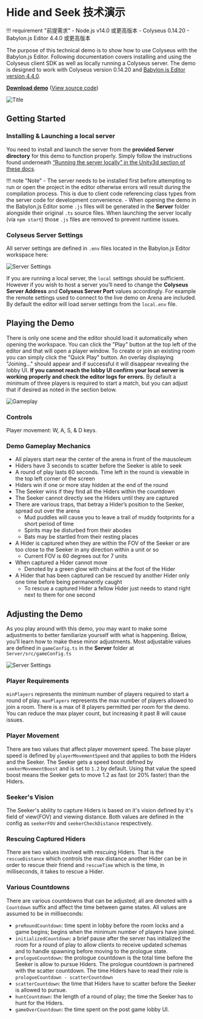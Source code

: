 # Hide and Seek 技术演示

!!! requirement "前提需求"
    - Node.js v14.0 或更高版本
    - Colyseus 0.14.20
    - Babylon.js Editor 4.4.0 或更高版本

The purpose of this technical demo is to show how to use Colyseus with the Babylon.js Editor. Following documentation covers installing and using the Colyseus client SDK as well as locally running a Colyseus server. The demo is designed to work with Colyseus version 0.14.20 and [Babylon.js Editor version 4.4.0](http://editor.babylonjs.com/).

**[Download demo](https://github.com/colyseus/babylonjs-hide-and-seek/archive/master.zip)** ([View source code](https://github.com/colyseus/babylonjs-hide-and-seek/))

![Title](hide-and-seek/title.png)

## Getting Started

### Installing & Launching a local server
You need to install and launch the server from the **provided Server directory** for this demo to function properly. Simply follow the instructions found underneath [“Running the server locally” in the Unity3d section of these docs](/getting-started/unity3d-client/#running-the-server-locally). 

!!! note "Note"
    - The server needs to be installed first before attempting to run or open the project in the editor otherwise errors will result during the compilation process. This is due to client code referencing class types from the server code for development convenience.
    - When opening the demo in the Babylon.js Editor some `.js` files will be generated in the **Server** folder alongside their original `.ts` source files. When launching the server locally (via `npm start`) those `.js` files are removed to prevent runtime issues.

### Colyseus Server Settings
All server settings are defined in `.env` files located in the Babylon.js Editor workspace here:

![Server Settings](hide-and-seek/server-settings.png)

If you are running a local server, the `local` settings should be sufficient. However if you wish to host a server you’ll need to change the **Colyseus Server Address** and **Colyseus Server Port** values accordingly. For example the remote settings used to connect to the live demo on Arena are included.
By default the editor will load server settings from the `local.env` file.

## Playing the Demo
There is only one scene and the editor should load it automatically when opening the workspace. You can click the "Play" button at the top left of the editor and that will open a player window. To create or join an existing room you can simply click the "Quick Play" button. An overlay displaying "Joining..." should appear and if successful it will disappear revealing the lobby UI. **If you cannot reach the lobby UI confirm your local server is working properly and check the editor logs for errors.**
By default a minimum of three players is required to start a match, but you can adjust that if desired as noted in the section below.

![Gameplay](hide-and-seek/gameplay.png)

### Controls
Player movement: W, A, S, & D keys.

### Demo Gameplay Mechanics
- All players start near the center of the arena in front of the mausoleum
- Hiders have 3 seconds to scatter before the Seeker is able to seek
- A round of play lasts 60 seconds. Time left in the round is viewable in the top left corner of the screen
- Hiders win if one or more stay hidden at the end of the round
- The Seeker wins if they find all the Hiders within the countdown
- The Seeker cannot directly see the Hiders until they are captured
- There are various traps, that betray a Hider’s position to the Seeker, spread out over the arena
    - Mud puddles will cause you to leave a trail of muddy footprints for a short period of time
    - Spirits may be disturbed from their abodes
    - Bats may be startled from their resting places
- A Hider is captured when they are within the FOV of the Seeker or are too close to the Seeker in any direction within a unit or so
    - Current FOV is 60 degrees out for 7 units
- When captured a Hider cannot move
    - Denoted by a green glow with chains at the foot of the Hider
- A Hider that has been captured can be rescued by another Hider only one time before being permanently caught
    - To rescue a captured Hider a fellow Hider just needs to stand right next to them for one second

## Adjusting the Demo
As you play around with this demo, you may want to make some adjustments to better familiarize yourself with what is happening. Below, you’ll learn how to make these minor adjustments. Most adjustable values are defined in `gameConfig.ts` in the **Server** folder at `Server/src/gameConfig.ts`

![Server Settings](hide-and-seek/config.png)

### Player Requirements
`minPlayers` represents the minimum number of players required to start a round of play. `maxPlayers` represents the max number of players allowed to join a room. There is a max of 8 players permitted per room for the demo. You can reduce the max player count, but increasing it past 8 will cause issues.

### Player Movement
There are two values that affect player movement speed. The base player speed is defined by `playerMovementSpeed` and that applies to both the Hiders and the Seeker. The Seeker gets a speed boost defined by `seekerMovementBoost` and is set to `1.2` by default. Using that value the speed boost means the Seeker gets to move 1.2 as fast (or 20% faster) than the Hiders.

### Seeker's Vision
The Seeker's ability to capture Hiders is based on it's vision defined by it's field of view(FOV) and viewing distance. Both values are defined in the config as `seekerFOV` and `seekerCheckDistance` respectively.

### Rescuing Captured Hiders
There are two values involved with rescuing Hiders. That is the `rescueDistance` which controls the max distance another Hider can be in order to rescue their friend and `rescueTime` which is the time, in milliseconds, it takes to rescue a Hider.

### Various Countdowns
There are various countdowns that can be adjusted; all are denoted with a `Countdown` suffix and affect the time between game states. All values are assumed to be in milliseconds:

- `preRoundCountdown`: time spent in lobby before the room locks and a game begins; begins when the minimum number of players have joined. 
- `initializedCountdown`: a brief pause after the server has initialized the room for a round of play to allow clients to receive updated schemas and to handle spawning before moving to the prologue state.
- `prologueCountdown`: the prologue countdown is the total time before the Seeker is allow to pursue Hiders. The prologue countdown is partnered with the scatter countdown. The time Hiders have to read their role is `prologueCountdown - scatterCountdown`
- `scatterCountdown`: the time that Hiders have to scatter before the Seeker is allowed to pursue.
- `huntCountdown`: the length of a round of play; the time the Seeker has to hunt for the Hiders.
- `gameOverCountdown`: the time spent on the post game lobby UI.
